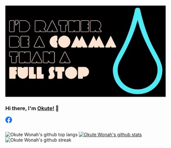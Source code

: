 ![banner](/comma.jpg)

### Hi there, I'm [Okute!](https://github.com/okutewonah) 👋

<a href="https://www.facebook.com/kuntaokute/">
  <img align="left" alt="Okute Facebook link" width="21px" src="/facebook.svg" />
</a>

<br />
<br />

![Okute Wonah's github top langs](https://github-readme-stats.vercel.app/api/top-langs?username=okutewonah&show_icons=true&locale=en&layout=compact&theme=gruvbox)
[![Okute Wonah's github stats](https://github-readme-stats.vercel.app/api?username=okutewonah&show_icons=true&theme=radical)](https://github.com/okutewonah/github-readme-stats)
![Okute Wonah's github streak](https://github-readme-streak-stats.herokuapp.com/?user=okutewonah&show_icons=true&locale=en&layout=compact&theme=gruvbox)
